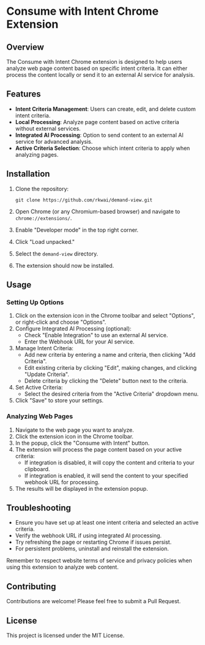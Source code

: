 # Consume with Intent Chrome Extension

## Overview

The Consume with Intent Chrome extension is designed to help users analyze web page content based on specific intent criteria. It can either process the content locally or send it to an external AI service for analysis.

## Features

- **Intent Criteria Management**: Users can create, edit, and delete custom intent criteria.
- **Local Processing**: Analyze page content based on active criteria without external services.
- **Integrated AI Processing**: Option to send content to an external AI service for advanced analysis.
- **Active Criteria Selection**: Choose which intent criteria to apply when analyzing pages.

## Installation

1. Clone the repository:
   ```
   git clone https://github.com/rkwai/demand-view.git
   ```

2. Open Chrome (or any Chromium-based browser) and navigate to `chrome://extensions/`.

3. Enable "Developer mode" in the top right corner.

4. Click "Load unpacked."

5. Select the `demand-view` directory.

6. The extension should now be installed.

## Usage

### Setting Up Options

1. Click on the extension icon in the Chrome toolbar and select "Options", or right-click and choose "Options".
2. Configure Integrated AI Processing (optional):
   - Check "Enable Integration" to use an external AI service.
   - Enter the Webhook URL for your AI service.
3. Manage Intent Criteria:
   - Add new criteria by entering a name and criteria, then clicking "Add Criteria".
   - Edit existing criteria by clicking "Edit", making changes, and clicking "Update Criteria".
   - Delete criteria by clicking the "Delete" button next to the criteria.
4. Set Active Criteria:
   - Select the desired criteria from the "Active Criteria" dropdown menu.
5. Click "Save" to store your settings.

### Analyzing Web Pages

1. Navigate to the web page you want to analyze.
2. Click the extension icon in the Chrome toolbar.
3. In the popup, click the "Consume with Intent" button.
4. The extension will process the page content based on your active criteria:
   - If integration is disabled, it will copy the content and criteria to your clipboard.
   - If integration is enabled, it will send the content to your specified webhook URL for processing.
5. The results will be displayed in the extension popup.

## Troubleshooting

- Ensure you have set up at least one intent criteria and selected an active criteria.
- Verify the webhook URL if using integrated AI processing.
- Try refreshing the page or restarting Chrome if issues persist.
- For persistent problems, uninstall and reinstall the extension.

Remember to respect website terms of service and privacy policies when using this extension to analyze web content.

## Contributing

Contributions are welcome! Please feel free to submit a Pull Request.

## License

This project is licensed under the MIT License.
